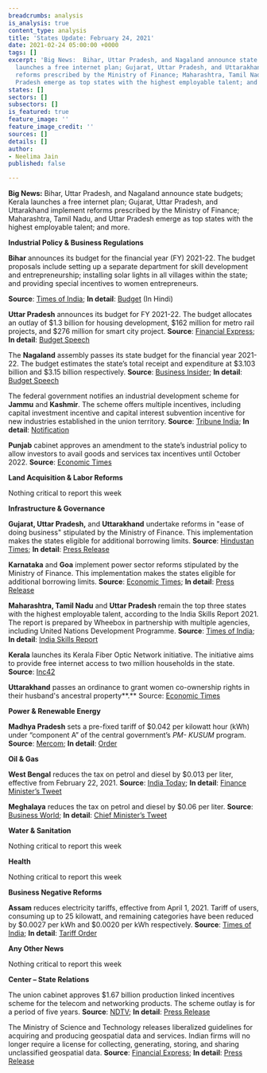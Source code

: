 ```yaml
---
breadcrumbs: analysis
is_analysis: true
content_type: analysis
title: 'States Update: February 24, 2021'
date: 2021-02-24 05:00:00 +0000
tags: []
excerpt: 'Big News:  Bihar, Uttar Pradesh, and Nagaland announce state budgets; Kerala
  launches a free internet plan; Gujarat, Uttar Pradesh, and Uttarakhand implement
  reforms prescribed by the Ministry of Finance; Maharashtra, Tamil Nadu, and Uttar
  Pradesh emerge as top states with the highest employable talent; and more.'
states: []
sectors: []
subsectors: []
is_featured: true
feature_image: ''
feature_image_credit: ''
sources: []
details: []
author:
- Neelima Jain
published: false

---
```

**Big News:** Bihar, Uttar Pradesh, and Nagaland announce state budgets; Kerala launches a free internet plan; Gujarat, Uttar Pradesh, and Uttarakhand implement reforms prescribed by the Ministry of Finance; Maharashtra, Tamil Nadu, and Uttar Pradesh emerge as top states with the highest employable talent; and more.

**Industrial Policy & Business Regulations**

**Bihar** announces its budget for the financial year (FY) 2021-22. The budget proposals include setting up a separate department for skill development and entrepreneurship; installing solar lights in all villages within the state; and providing special incentives to women entrepreneurs.

**Source**: [Times of India](https://timesofindia.indiatimes.com/city/patna/bihar-budget-2021-22-finance-minister-tar-kishore-prasad-presents-budget/articleshow/81150294.cms); **In detail**: [Budget](https://state.bihar.gov.in/finance/SectionInformation.html?editForm&rowId=3373) (In Hindi)

**Uttar Pradesh** announces its budget for FY 2021-22. The budget allocates an outlay of $1.3 billion for housing development, $162 million for metro rail projects, and $276 million for smart city project. **Source**: [Financial Express](https://www.financialexpress.com/economy/rs-550270-cr-up-budget-presented-in-assembly-to-make-state-atmanirbhar/2199526/); **In detail**: [Budget Speech](http://budget.up.nic.in/budgetbhashan/budgetbhashan2021_2022.pdf)

The **Nagaland** assembly passes its state budget for the financial year 2021-22. The budget estimates the state’s total receipt and expenditure at $3.103 billion and $3.15 billion respectively. **Source**: [Business Insider](https://www.businessinsider.in/india/news/nagaland-assembly-passes-rs-22817-cr-budget-for-fy22/articleshow/81112645.cms); **In detail**: [Budget Speech](http://finance.nagaland.gov.in/subpageframe.aspx?val=947)

The federal government notifies an industrial development scheme for **Jammu** and **Kashmir**. The scheme offers multiple incentives, including capital investment incentive and capital interest subvention incentive for new industries established in the union territory. **Source**: [Tribune India](https://www.tribuneindia.com/news/j-k/centre-notifies-rs-28-400-cr-jk-industrial-development-scheme-215316); **In detail**: [Notification](https://dipp.gov.in/sites/default/files/Notification-J%26K-NewPolicy-23February2021.pdf)

**Punjab** cabinet approves an amendment to the state’s industrial policy to allow investors to avail goods and services tax incentives until October 2022. **Source**: [Economic Times](https://economictimes.indiatimes.com/news/economy/policy/punjab-cabinet-approves-amendment-in-industrial-policy/articleshow/81111781.cms)

**Land Acquisition & Labor Reforms**

Nothing critical to report this week

**Infrastructure & Governance**

**Gujarat, Uttar Pradesh,** and **Uttarakhand** undertake reforms in "ease of doing business" stipulated by the Ministry of Finance. This implementation makes the states eligible for additional borrowing limits. **Source**: [Hindustan Times](https://www.hindustantimes.com/business/15-states-complete-ease-of-doing-business-reforms-101613551703390.html); **In detail**: [Press Release](https://pib.gov.in/Pressreleaseshare.aspx?PRID=1698600)

**Karnataka** and **Goa** implement power sector reforms stipulated by the Ministry of Finance. This implementation makes the states eligible for additional borrowing limits. **Source**: [Economic Times](https://economictimes.indiatimes.com/news/economy/policy/karnataka-ap-among-7-states-to-meet-reform-linked-target-can-now-borrow-to-meet-covid-19-challenges/articleshow/81112200.cms); **In detail**: [Press Release](https://pib.gov.in/PressReleasePage.aspx?PRID=1699355)

**Maharashtra, Tamil Nadu** and **Uttar Pradesh** remain the top three states with the highest employable talent, according to the India Skills Report 2021. The report is prepared by Wheebox in partnership with multiple agencies, including United Nations Development Programme. **Source**: [Times of India](https://timesofindia.indiatimes.com/india/maharashtra-tamil-nadu-uttar-pradesh-top-states-in-employability-skills-report/articleshow/81081256.cms); **In detail**: [India Skills Report](https://www.cii.in/PublicationDetail.aspx?enc=tqg4pk6AY1Uj+SwRfF02NhuILvTKQ6CEkGTvjhN8hYA=)

**Kerala** launches its Kerala Fiber Optic Network initiative. The initiative aims to provide free internet access to two million households in the state. **Source**: [Inc42](https://inc42.com/buzz/kerala-kicks-off-free-internet-plan-to-cover-20-lakh-families/)

**Uttarakhand** passes an ordinance to grant women co-ownership rights in their husband's ancestral property**.** Source: [Economic Times](https://economictimes.indiatimes.com/news/politics-and-nation/uttarakhand-government-brings-ordinance-to-give-co-ownership-rights-to-women-in-husbands-property/articleshow/81114738.cms)

**Power & Renewable Energy**

**Madhya Pradesh** sets a pre-fixed tariff of $0.042 per kilowatt hour (kWh) under “component A” of the central government’s _PM- KUSUM_ program. **Source**: [Mercom](https://mercomindia.com/madhya-pradesh-levelized-tariff-kusum/); **In detail**: [Order](http://www.mperc.in/16022021-P-50%20of%202020-Order.pdf)

**Oil & Gas**

**West Bengal** reduces the tax on petrol and diesel by $0.013 per liter, effective from February 22, 2021. **Source**: [India Today](https://www.indiatoday.in/india/story/west-bengal-govt-reduces-state-tax-on-petrol-diesel-by-rs-1-per-litre-1771593-2021-02-21); **In detail**: [Finance Minister’s Tweet](https://twitter.com/DrAmitMitra/status/1363490533059031045?s=20)

**Meghalaya** reduces the tax on petrol and diesel by $0.06 per liter. **Source**: [Business World](http://www.businessworld.in/article/Meghalaya-cabinet-regularises-decision-to-reduce-tax-rate-on-petrol-diesel/17-02-2021-378795/); **In detail**: [Chief Minister’s Tweet](https://twitter.com/SangmaConrad/status/1361964510949507072?s=20)

**Water & Sanitation**

Nothing critical to report this week

**Health**

Nothing critical to report this week

**Business Negative Reforms**

**Assam** reduces electricity tariffs, effective from April 1, 2021. Tariff of users, consuming up to 25 kilowatt, and remaining categories have been reduced by $0.0027 per kWh and $0.0020 per kWh respectively. **Source**: [Times of India](https://timesofindia.indiatimes.com/india/poll-bound-assam-lowers-power-tariffs/articleshow/80951914.cms); **In detail**: [Tariff Order](http://www.aerc.gov.in/APGCL_Tariff_Order_2021_22.pdf)

**Any Other News**

Nothing critical to report this week

**Center – State Relations**

The union cabinet approves $1.67 billion production linked incentives scheme for the telecom and networking products. The scheme outlay is for a period of five years. **Source**: [NDTV](https://www.ndtv.com/business/cabinet-approves-over-rs-12000-crore-production-linked-incentive-scheme-for-telecom-sector-2372497); **In detail**: [Press Release](https://www.pib.gov.in/Pressreleaseshare.aspx?PRID=1698664)

The Ministry of Science and Technology releases liberalized guidelines for acquiring and producing geospatial data and services. Indian firms will no longer require a license for collecting, generating, storing, and sharing unclassified geospatial data. **Source**: [Financial Express](https://www.financialexpress.com/lifestyle/science/government-brings-in-new-geospatial-sector-policy-why-liberalisation-of-geospatial-data-is-needed/2195716/); **In detail**: [Press Release](https://pib.gov.in/PressReleasePage.aspx?PRID=1698196)